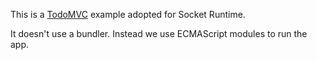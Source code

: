 This is a [TodoMVC](https://github.com/tastejs/todomvc) example adopted for Socket Runtime.

It doesn't use a bundler. Instead we use ECMAScript modules to run the app.
